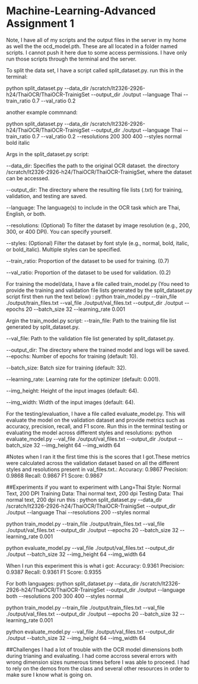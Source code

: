 # Machine-Learning-Advanced Assignment 1 
Note, I have all of my scripts  and the output files in the server in my home as well the the ocd_model.pth. These are all located in a folder named scripts. I cannot push it here due to some access permissions. I have only run those scripts through the terminal and the server. 


To split the data set, I have a script called split_dataset.py. 
run this in the terminal:

python split_dataset.py --data_dir /scratch/lt2326-2926-h24/ThaiOCR/ThaiOCR-TrainigSet --output_dir ./output --language Thai --train_ratio 0.7 --val_ratio 0.2

another example commnand:

python split_dataset.py --data_dir /scratch/lt2326-2926-h24/ThaiOCR/ThaiOCR-TrainigSet --output_dir ./output --language Thai --train_ratio 0.7 --val_ratio 0.2 --resolutions 200 300 400 --styles normal bold italic

Args in the split_dataset.py script:

--data_dir: Specifies the path to the original OCR dataset. the directory /scratch/lt2326-2926-h24/ThaiOCR/ThaiOCR-TrainigSet, where the dataset can be accessed. 

--output_dir: The directory where the resulting file lists (.txt) for training, validation,  and testing are saved.

--language: The language(s) to include in the OCR task which are Thai, English, or both. 

--resolutions: (Optional) To filter the dataset by image resolution (e.g., 200, 300, or 400 DPI). You can specify yourself. 

--styles: (Optional) Filter the dataset by font style (e.g., normal, bold, italic, or bold_italic). Multiple styles can be specified.

--train_ratio: Proportion of the dataset to be used for training. (0.7)

--val_ratio: Proportion of the dataset to be used for validation. (0.2) 

For training the model/data, I have a file called train_model.py (You need to provide the training and validation file lists generated by the split_dataset.py script first then run the text below)
: python train_model.py --train_file ./output/train_files.txt --val_file ./output/val_files.txt --output_dir ./output --epochs 20 --batch_size 32 --learning_rate 0.001

Argin the train_model.py script:
--train_file: Path to the training file list generated by split_dataset.py.

--val_file: Path to the validation file list generated by split_dataset.py.

--output_dir: The directory where the trained model and logs will be saved.
--epochs: Number of epochs for training (default: 10).

--batch_size: Batch size for training (default: 32).

--learning_rate: Learning rate for the optimizer (default: 0.001).

--img_height: Height of the input images (default: 64).

--img_width: Width of the input images (default: 64).

For the testing/evaluation, I have a file called evaluate_model.py. This will evaluate the model on the validation dataset and provide metrics such as accuracy, precision, recall, and F1 score.
Run this in the terminal testing or evaluating the model across different styles and resolutions:
python evaluate_model.py --val_file ./output/val_files.txt --output_dir ./output --batch_size 32 --img_height 64 --img_width 64

#Notes when I ran it the first time this is the scores that I got.These metrics were calculated across the validation dataset based on all the different styles and resolutions present in val_files.txt.: 
Accuracy: 0.9867
Precision: 0.9868
Recall: 0.9867
F1 Score: 0.9867

##Experiments
if you want to experiment with
Lang=Thai Style: Normal Text, 200 DPI
Training Data: Thai normal text, 200 dpi
Testing Data: Thai normal text, 200 dpi
run this :
python split_dataset.py --data_dir /scratch/lt2326-2926-h24/ThaiOCR/ThaiOCR-TrainigSet --output_dir ./output --language Thai --resolutions 200 --styles normal

python train_model.py --train_file ./output/train_files.txt --val_file ./output/val_files.txt --output_dir ./output --epochs 20 --batch_size 32 --learning_rate 0.001

python evaluate_model.py --val_file ./output/val_files.txt --output_dir ./output --batch_size 32 --img_height 64 --img_width 64

When I run this experiment this is what i got:
Accuracy: 0.9361
Precision: 0.9387
Recall: 0.9361
F1 Score: 0.9355

For both languages:
python split_dataset.py --data_dir /scratch/lt2326-2926-h24/ThaiOCR/ThaiOCR-TrainigSet --output_dir ./output --language both --resolutions 200 300 400 --styles normal

python train_model.py --train_file ./output/train_files.txt --val_file ./output/val_files.txt --output_dir ./output --epochs 20 --batch_size 32 --learning_rate 0.001

python evaluate_model.py --val_file ./output/val_files.txt --output_dir ./output --batch_size 32 --img_height 64 --img_width 64


##Challenges
I had a lot of trouble with the OCR model dimensions both during trianing and evaluating. I had come accross several errors with wrong dimension sizes numerous times before I was able to proceed. I had to rely on the demos from the class and several other resources in order to make sure I know what is going on. 


